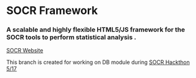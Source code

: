 # SOCR Framework
### A scalable and highly flexible HTML5/JS framework for the SOCR tools to perform statistical analysis .

[SOCR Website](http://socr.ucla.edu)

This branch is created for working on DB module during [SOCR Hackthon 5/17](https://socredu.atlassian.net/browse/SOCRFW-79)
